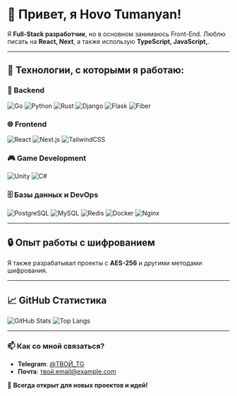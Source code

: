 
# 👋 Привет, я Hovo Tumanyan!

Я **Full-Stack разработчик**, но в основном занимаюсь Front-End. Люблю писать на **React, Next**, а также использую **TypeScript, JavaScript,**.

---

## 🔧 Технологии, с которыми я работаю:
### 📌 Backend
![Go](https://img.shields.io/badge/Go-00ADD8?style=for-the-badge&logo=go&logoColor=white)
![Python](https://img.shields.io/badge/Python-3776AB?style=for-the-badge&logo=python&logoColor=white)
![Rust](https://img.shields.io/badge/Rust-000000?style=for-the-badge&logo=rust&logoColor=white)
![Django](https://img.shields.io/badge/Django-092E20?style=for-the-badge&logo=django&logoColor=white)
![Flask](https://img.shields.io/badge/Flask-000000?style=for-the-badge&logo=flask&logoColor=white)
![Fiber](https://img.shields.io/badge/Fiber-1DBF73?style=for-the-badge&logo=fiber&logoColor=white)

### 🌐 Frontend
![React](https://img.shields.io/badge/React-20232A?style=for-the-badge&logo=react&logoColor=61DAFB)
![Next.js](https://img.shields.io/badge/Next.js-000000?style=for-the-badge&logo=nextdotjs&logoColor=white)
![TailwindCSS](https://img.shields.io/badge/Tailwind_CSS-38B2AC?style=for-the-badge&logo=tailwind-css&logoColor=white)

### 🎮 Game Development
![Unity](https://img.shields.io/badge/Unity-100000?style=for-the-badge&logo=unity&logoColor=white)
![C#](https://img.shields.io/badge/C%23-239120?style=for-the-badge&logo=c-sharp&logoColor=white)

### 🗄 Базы данных и DevOps
![PostgreSQL](https://img.shields.io/badge/PostgreSQL-336791?style=for-the-badge&logo=postgresql&logoColor=white)
![MySQL](https://img.shields.io/badge/MySQL-4479A1?style=for-the-badge&logo=mysql&logoColor=white)
![Redis](https://img.shields.io/badge/Redis-DC382D?style=for-the-badge&logo=redis&logoColor=white)
![Docker](https://img.shields.io/badge/Docker-2496ED?style=for-the-badge&logo=docker&logoColor=white)
![Nginx](https://img.shields.io/badge/Nginx-009639?style=for-the-badge&logo=nginx&logoColor=white)

---

## 🔒 Опыт работы с шифрованием
Я также разрабатывал проекты с **AES-256** и другими методами шифрования.

---

## 📈 GitHub Статистика
![GitHub Stats](https://github-readme-stats.vercel.app/api?username=ТВОЙ_GITHUB&show_icons=true&theme=dark)
![Top Langs](https://github-readme-stats.vercel.app/api/top-langs/?username=ТВОЙ_GITHUB&layout=compact&theme=dark)

---

### 📫 Как со мной связаться?
- **Telegram**: [@ТВОЙ_TG](https://t.me/ТВОЙ_TG)
- **Почта**: твой.email@example.com

🚀 **Всегда открыт для новых проектов и идей!**
